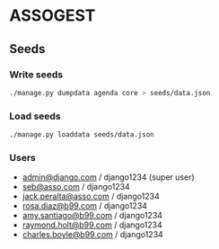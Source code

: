 # ASSOGEST


## Seeds
### Write seeds
```bash
./manage.py dumpdata agenda core > seeds/data.json
```

### Load seeds
```bash
./manage.py loaddata seeds/data.json
```

### Users
- admin@django.com /  django1234 (super user)
- seb@asso.com /  django1234
- jack.peralta@asso.com /  django1234
- rosa.diaz@b99.com /  django1234
- amy.santiago@b99.com /  django1234
- raymond.holt@b99.com /  django1234
- charles.boyle@b99.com /  django1234
